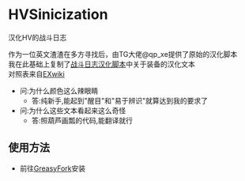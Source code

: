 # HVSinicization
汉化HV的战斗日志

作为一位英文渣渣在多方寻找后，由TG大佬@qp_xe提供了原始的汉化脚本
<br>我在此基础上复制了[战斗日志汉化脚本](https://sleazyfork.org/zh-CN/scripts/404119-hv-%E7%89%A9%E5%93%81%E8%A3%85%E5%A4%87%E6%B1%89%E5%8C%96/code)中关于装备的汉化文本
<br>对照表来自[EXwiki](https://ehwiki.org/wiki/Main_Page)

- 问:为什么颜色这么辣眼睛
  - 答:纯新手,能起到"醒目"和"易于辨识"就算达到我的要求了
- 问:为什么这些文本看起来这么奇怪
  - 答:照葫芦画瓢的代码,能翻译就行
## 使用方法
 - 前往[GreasyFork](https://greasyfork.org/zh-CN/scripts/445520-hv-%E6%88%98%E6%96%97%E6%97%A5%E5%BF%97%E6%B1%89%E5%8C%96)安装
